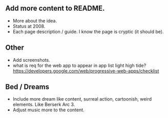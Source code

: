 ## Add more content to README.

* More about the idea.
* Status at 2008.
* Each page description / guide. I know the page is cryptic (it should be).

## Other
* Add screenshots.
* what is req for the web app to appear in app list light high tide? 
https://developers.google.com/web/progressive-web-apps/checklist

## Bed / Dreams

* Include more dream like content, surreal action, cartoonish, weird elements. Like Berserk Arc 3.
* Adjust music more to the content.
